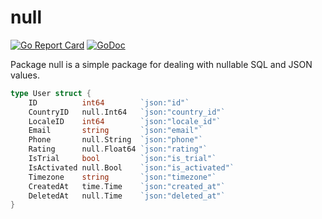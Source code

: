 # null
[![Go Report Card](https://goreportcard.com/badge/github.com/alexandergrom/null)](https://goreportcard.com/report/github.com/alexandergrom/null) [![GoDoc](https://godoc.org/github.com/alexandergrom/null?status.svg)](https://godoc.org/github.com/alexandergrom/null)

Package null is a simple package for dealing with nullable SQL and JSON values.

```go
type User struct {
	ID          int64        `json:"id"`
	CountryID   null.Int64   `json:"country_id"`
	LocaleID    int64        `json:"locale_id"`
	Email       string       `json:"email"`
	Phone       null.String  `json:"phone"`
	Rating      null.Float64 `json:"rating"`
	IsTrial     bool         `json:"is_trial"`
	IsActivated null.Bool    `json:"is_activated"`
	Timezone    string       `json:"timezone"`
	CreatedAt   time.Time    `json:"created_at"`
	DeletedAt   null.Time    `json:"deleted_at"`
}

```
